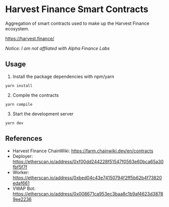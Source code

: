# Harvest Finance Smart Contracts

Aggregation of smart contracts used to make up the Harvest Finance ecosystem.

https://harvest.finance/

*Notice: I am not affliated with Alpha Finance Labs*

## Usage

1. Install the package dependencies with npm/yarn

```
yarn install
```

2. Compile the contracts

```
yarn compile
```

3. Start the development server

```
yarn dev
```

## References

- Harvest Finance ChainWiki: https://farm.chainwiki.dev/en/contracts
- Deployer: https://etherscan.io/address/0xf00dd244228f51547f0563e60bca65a30fbf5f7f
- Worker: https://etherscan.io/address/0xbed04c43e74150794f2ff5b62b4f73820edaf661
- VWAP Bot: https://etherscan.io/address/0x008671ca953ec3baa8c1b9af4623d38789ee2236

